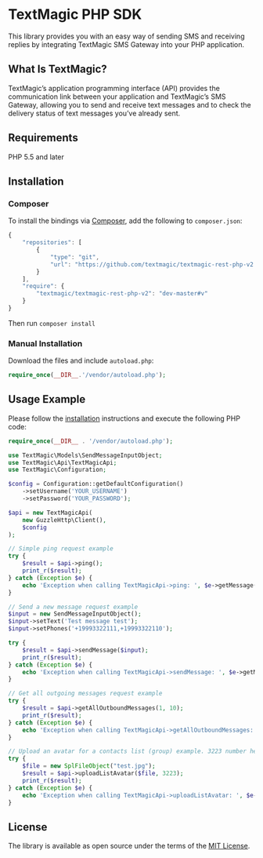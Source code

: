 [comment]: <> (HEAD)
# TextMagic PHP SDK
This library provides you with an easy way of sending SMS and receiving replies by integrating TextMagic SMS Gateway into your PHP application.

## What Is TextMagic?
TextMagic’s application programming interface (API) provides the communication link between your application and TextMagic’s SMS Gateway, allowing you to send and receive text messages and to check the delivery status of text messages you’ve already sent.


[comment]: <> (/HEAD)
## Requirements

PHP 5.5 and later

## Installation
### Composer

To install the bindings via [Composer](http://getcomposer.org/), add the following to `composer.json`:

```javascript
{
    "repositories": [
        {
            "type": "git",
            "url": "https://github.com/textmagic/textmagic-rest-php-v2.git"
        }
    ],
    "require": {
        "textmagic/textmagic-rest-php-v2": "dev-master#v"
    }
}
```

Then run `composer install`

### Manual Installation

Download the files and include `autoload.php`:

```php
require_once(__DIR__.'/vendor/autoload.php');
```

## Usage Example

Please follow the [installation](#installation) instructions and execute the following PHP code:

```php
require_once(__DIR__ . '/vendor/autoload.php');

use TextMagic\Models\SendMessageInputObject;
use TextMagic\Api\TextMagicApi;
use TextMagic\Configuration;

$config = Configuration::getDefaultConfiguration()
    ->setUsername('YOUR_USERNAME')
    ->setPassword('YOUR_PASSWORD');

$api = new TextMagicApi(
    new GuzzleHttp\Client(),
    $config
);

// Simple ping request example
try {
    $result = $api->ping();
    print_r($result);
} catch (Exception $e) {
    echo 'Exception when calling TextMagicApi->ping: ', $e->getMessage(), PHP_EOL;
}

// Send a new message request example
$input = new SendMessageInputObject();
$input->setText('Test message test');
$input->setPhones('+19993322111,+19993322110');

try {
    $result = $api->sendMessage($input);
    print_r($result);
} catch (Exception $e) {
    echo 'Exception when calling TextMagicApi->sendMessage: ', $e->getMessage(), PHP_EOL;
}

// Get all outgoing messages request example
try {
    $result = $api->getAllOutboundMessages(1, 10);
    print_r($result);
} catch (Exception $e) {
    echo 'Exception when calling TextMagicApi->getAllOutboundMessages: ', $e->getMessage(), PHP_EOL;
}

// Upload an avatar for a contacts list (group) example. 3223 number here it is sample list ID
try {
    $file = new SplFileObject("test.jpg");
    $result = $api->uploadListAvatar($file, 3223);
    print_r($result);
} catch (Exception $e) {
    echo 'Exception when calling TextMagicApi->uploadListAvatar: ', $e->getMessage(), PHP_EOL;
}

```
[comment]: <> (FOOTER)
## License
The library is available as open source under the terms of the [MIT License](http://opensource.org/licenses/MIT).

[comment]: <> (/FOOTER)